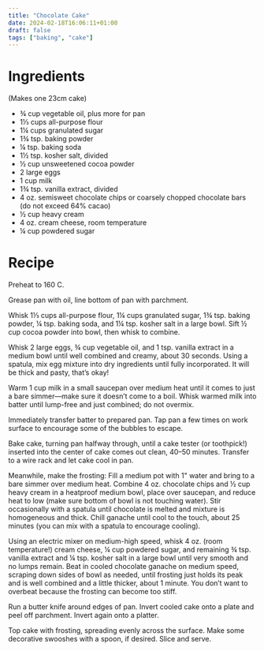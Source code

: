 ```yaml
---
title: "Chocolate Cake"
date: 2024-02-18T16:06:11+01:00
draft: false
tags: ["baking", "cake"]
---
```


# Ingredients

(Makes one 23cm cake)

 - ¾ cup vegetable oil, plus more for pan
 - 1⅓ cups all-purpose flour
 - 1¼ cups granulated sugar
 - 1¾ tsp. baking powder
 - ¼ tsp. baking soda
 - 1½ tsp. kosher salt, divided
 - ½ cup unsweetened cocoa powder
 - 2 large eggs
 - 1 cup milk
 - 1¾ tsp. vanilla extract, divided
 - 4 oz. semisweet chocolate chips or coarsely chopped chocolate bars (do not exceed 64% cacao)
 - ½ cup heavy cream
 - 4 oz. cream cheese, room temperature
 - ¼ cup powdered sugar

# Recipe

Preheat to 160 C.

Grease pan with oil, line bottom of pan with parchment.

Whisk 1⅓ cups all-purpose flour, 1¼ cups granulated sugar, 1¾ tsp. baking powder, ¼ tsp. baking soda, and 1¼ tsp. kosher salt in a large bowl. Sift ½ cup cocoa powder into bowl, then whisk to combine.

Whisk 2 large eggs, ¾ cup vegetable oil, and 1 tsp. vanilla extract in a medium bowl until well combined and creamy, about 30 seconds. Using a spatula, mix egg mixture into dry ingredients until fully incorporated. It will be thick and pasty, that’s okay!

Warm 1 cup milk in a small saucepan over medium heat until it comes to just a bare simmer—make sure it doesn’t come to a boil. Whisk warmed milk into batter until lump-free and just combined; do not overmix.

Immediately transfer batter to prepared pan. Tap pan a few times on work surface to encourage some of the bubbles to escape.

Bake cake, turning pan halfway through, until a cake tester (or toothpick!) inserted into the center of cake comes out clean, 40–50 minutes. Transfer to a wire rack and let cake cool in pan.

Meanwhile, make the frosting: Fill a medium pot with 1" water and bring to a bare simmer over medium heat. Combine 4 oz. chocolate chips and ½ cup heavy cream in a heatproof medium bowl, place over saucepan, and reduce heat to low (make sure bottom of bowl is not touching water). Stir occasionally with a spatula until chocolate is melted and mixture is homogeneous and thick. Chill ganache until cool to the touch, about 25 minutes (you can mix with a spatula to encourage cooling).

Using an electric mixer on medium-high speed, whisk 4 oz. (room temperature!) cream cheese, ¼ cup powdered sugar, and remaining ¾ tsp. vanilla extract and ¼ tsp. kosher salt in a large bowl until very smooth and no lumps remain. Beat in cooled chocolate ganache on medium speed, scraping down sides of bowl as needed, until frosting just holds its peak and is well combined and a little thicker, about 1 minute. You don’t want to overbeat because the frosting can become too stiff.

Run a butter knife around edges of pan. Invert cooled cake onto a plate and peel off parchment. Invert again onto a platter.

Top cake with frosting, spreading evenly across the surface. Make some decorative swooshes with a spoon, if desired. Slice and serve.

